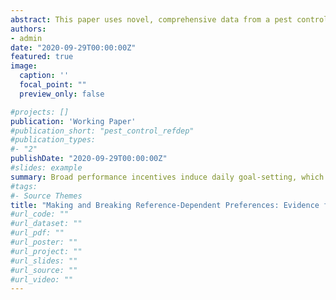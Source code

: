 ```yaml
---
abstract: This paper uses novel, comprehensive data from a pest control sales company to measure worker responses to performance incentives such as piece rates, bonuses, and rank-order tournaments, incorporating the insights from theories of reference dependence. The company's bonuses around cumulative performance thresholds incentivize workers to set long-run goals, and workers respond by setting daily goals that form the basis of a daily reference. I test for reference dependence in within-day labor supply against candidate references under three separate tournament schemes. Contrary to the predictions of the standard model, labor supply kinks significantly downward at the reference during normal work days in line with the theory of reference dependence and contrary to the standard model of piece rate compensation. However, during individual rank-order tournament periods, there is no such kink, and labor supply is notably flat across the reference. This is attributable to workers anchoring their labor supply to a new reference--their opponent--consistent with tournament theory. Individual rank-order tournaments effectively break reference dependence. I also show that team-based rank-order tournaments and competitions against one's own past performance differentially affect labor supply in loss and gain domains.
authors:
- admin
date: "2020-09-29T00:00:00Z"
featured: true
image:
  caption: ''
  focal_point: ""
  preview_only: false

#projects: []
publication: 'Working Paper'
#publication_short: "pest_control_refdep"
#publication_types:
#- "2"
publishDate: "2020-09-29T00:00:00Z"
#slides: example
summary: Broad performance incentives induce daily goal-setting, which triggers reference-dependent labor supply. Rank-order tournaments mitigate the negative labor supply effects of a worker entering a "gain" domain past their daily reference.
#tags:
#- Source Themes
title: "Making and Breaking Reference-Dependent Preferences: Evidence from Door-to-Door Sales"
#url_code: ""
#url_dataset: ""
#url_pdf: ""
#url_poster: ""
#url_project: ""
#url_slides: ""
#url_source: ""
#url_video: ""
---
```

